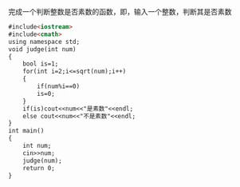 完成一个判断整数是否素数的函数，即，输入一个整数，判断其是否素数
```markdown
#include<iostream>
#include<cmath>
using namespace std;
void judge(int num)
{
	bool is=1;
	for(int i=2;i<=sqrt(num);i++)
	{
		if(num%i==0)
		is=0;
	}
	if(is)cout<<num<<"是素数"<<endl;
	else cout<<num<<"不是素数"<<endl;
}
int main()
{
	int num;
	cin>>num;
	judge(num);
	return 0;
}
  ```
